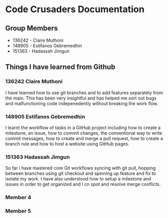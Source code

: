 # Code Crusaders Documentation 

## Group Members 
- 136242 - Claire Muthoni 
- 148905 - Estifanos Gebremedhin
- 151363 - Hadassah Jimgun
## Things I have learned from Github

### 136242 Claire Muthoni 
I have learned how to use git branches and to add features separately from the main. This has been very insightful and has helped me sort out bugs and malfunctioning code indepenedently without breaking the work flow. 

### 148905 Estifanos Gebremedhin
I learnt the workflow of tasks in a GitHub project including how to create a milestone, an issue, how to commit changes, the conventional way to write commit messages, how to create and merge a pull request, how to create a branch rule and how to host a website using GitHub pages.


### 151363 Hadassah Jimgun 
So far i have mastered core Git workflows syncing with git pull, hopping between branches using git checkout and spinning up feature and fix to isolate my work. I have also understood how to setup a milestone and issues in order to get organized and I cn spot and resolve merge conflicts.

### Member 4 



### Member 5 
